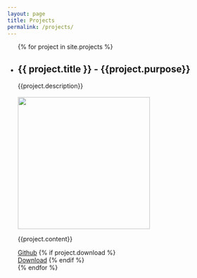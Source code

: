 ```yaml
---
layout: page
title: Projects
permalink: /projects/
---
```


<ul class="listing">
{% for project in site.projects %}
  <li class="listing-item">
    <h2>{{ project.title }} - {{project.purpose}}</h2>
    <div class="post-meta">
    {{project.description}}
    </div>
    <br/>
    <img src="images/{{project.image}}" height="300px" allign="left" style="margin-top: 0px"/>
    <p>{{project.content}}</p>
    <div class="post-meta">
    <a href="{{project.github}}" rel="noopener noreferrer" target="_blank">Github</a>
    {% if project.download %}
    <br/>
    <a href="{{project.download}}" rel="noopener noreferrer" target="_blank">Download</a>
    {% endif %}
    </div>
  </li>
{% endfor %}
</ul>